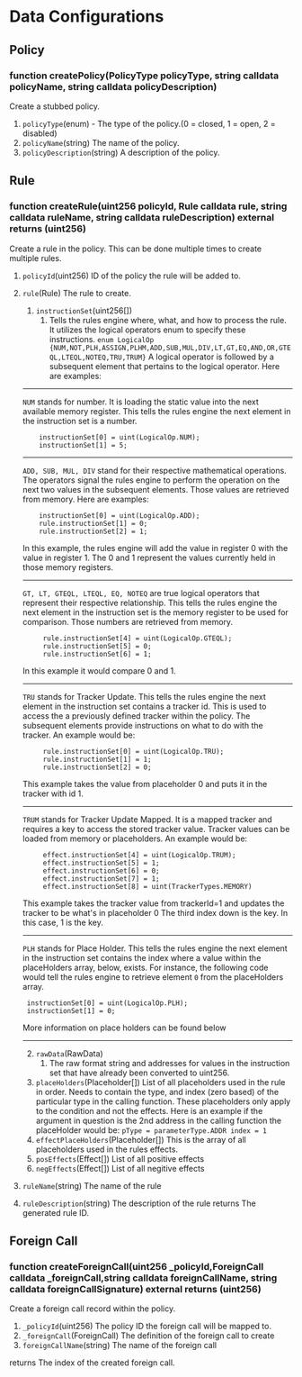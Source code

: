 # Data Configurations

## Policy
### function createPolicy(PolicyType policyType, string calldata policyName, string calldata policyDescription)

Create a stubbed policy. 

1. ```policyType```(enum) - The type of the policy.(0 = closed, 1 = open, 2 = disabled)
2. ```policyName```(string) The name of the policy.
3. ```policyDescription```(string) A description of the policy.

## Rule
### function createRule(uint256 policyId, Rule calldata rule, string calldata ruleName, string calldata ruleDescription) external returns (uint256)

Create a rule in the policy. This can be done multiple times to create multiple rules. 

1. ```policyId```(uint256) ID of the policy the rule will be added to.
2. ```rule```(Rule) The rule to create.
   1. ```instructionSet```(uint256[])
      1. Tells the rules engine where, what, and how to process the rule. It utilizes the logical operators enum to specify these instructions. 
    ```enum LogicalOp {NUM,NOT,PLH,ASSIGN,PLHM,ADD,SUB,MUL,DIV,LT,GT,EQ,AND,OR,GTEQL,LTEQL,NOTEQ,TRU,TRUM}```
    A logical operator is followed by a subsequent element that pertains to the logical operator. Here are examples: 

     ---

    `NUM` stands for number. It is loading the static value into the next available memory register. This tells the rules engine the next element in the instruction set is a number. 
    ```
        instructionSet[0] = uint(LogicalOp.NUM);
        instructionSet[1] = 5;
    ```

     ---

    `ADD, SUB, MUL, DIV` stand for their respective mathematical operations. The operators signal the rules engine to perform the operation on the next two values in the subsequent elements. Those values are retrieved from memory. Here are examples:
    ```
        instructionSet[0] = uint(LogicalOp.ADD);
        rule.instructionSet[1] = 0;
        rule.instructionSet[2] = 1;
    ```
    In this example, the rules engine will add the value in register 0 with the value in register 1. The 0 and 1 represent the values currently held in those memory registers.

     ---

    `GT, LT, GTEQL, LTEQL, EQ, NOTEQ` are true logical operators that represent their respective relationship. This tells the rules engine the next element in the instruction set is the memory register to be used for comparison. Those numbers are retrieved from memory. 

   ```
        rule.instructionSet[4] = uint(LogicalOp.GTEQL);
        rule.instructionSet[5] = 0; 
        rule.instructionSet[6] = 1;
   ```
     In this example it would compare 0 and 1.

     ---

    `TRU` stands for Tracker Update. This tells the rules engine the next element in the instruction set contains a tracker id. This is used to access the a previously defined tracker within the policy. The subsequent elements provide instructions on what to do with the tracker. An example would be:
   ```
        rule.instructionSet[0] = uint(LogicalOp.TRU);
        rule.instructionSet[1] = 1;
        rule.instructionSet[2] = 0; 
   ```
    This example takes the value from placeholder 0 and puts it in the tracker with id 1. 

     ---

    `TRUM` stands for Tracker Update Mapped. It is a mapped tracker and requires a key to access the stored tracker value. Tracker values can be loaded from memory or placeholders. An example would be:
   ```
        effect.instructionSet[4] = uint(LogicalOp.TRUM);
        effect.instructionSet[5] = 1;
        effect.instructionSet[6] = 0;
        effect.instructionSet[7] = 1; 
        effect.instructionSet[8] = uint(TrackerTypes.MEMORY) 
   ```
    This example takes the tracker value from trackerId=1 and updates the tracker to be what's in placeholder 0  The third index down is the key. In this case, 1 is the key. 

     ---

    `PLH` stands for Place Holder. This tells the rules engine the next element in the instruction set contains the index where a value within the placeHolders array, below, exists. For instance, the following code would tell the rules engine to retrieve element ```0``` from the placeHolders array.
   ```
    instructionSet[0] = uint(LogicalOp.PLH);
    instructionSet[1] = 0;
   ```
   More information on place holders can be found below

   ---
        
   2. ```rawData```(RawData)
      1. The raw format string and addresses for values in the instruction set that have already been converted to uint256.
   3. ```placeHolders```(Placeholder[]) List of all placeholders used in the rule in order. Needs to contain the type, and index (zero based) of the particular type in the calling function. These placeholders only apply to the condition and not the effects. Here is an example if the argument in question is the 2nd address in the calling function the placeHolder would be: ```pType = parameterType.ADDR index = 1```
   4. ```effectPlaceHolders```(Placeholder[]) This is the array of all placeholders used in the rules effects. 
   5. ```posEffects```(Effect[]) List of all positive effects
   6. ```negEffects```(Effect[]) List of all negitive effects
3. ```ruleName```(string) The name of the rule
4. ```ruleDescription```(string) The description of the rule
returns The generated rule ID.

## Foreign Call
### function createForeignCall(uint256 _policyId,ForeignCall calldata _foreignCall,string calldata foreignCallName, string calldata foreignCallSignature) external returns (uint256)

Create a foreign call record within the policy. 

1. ```_policyId```(uint256) The policy ID the foreign call will be mapped to.
2. ```_foreignCall```(ForeignCall) The definition of the foreign call to create
3. ```foreignCallName```(string) The name of the foreign call

returns The index of the created foreign call.



